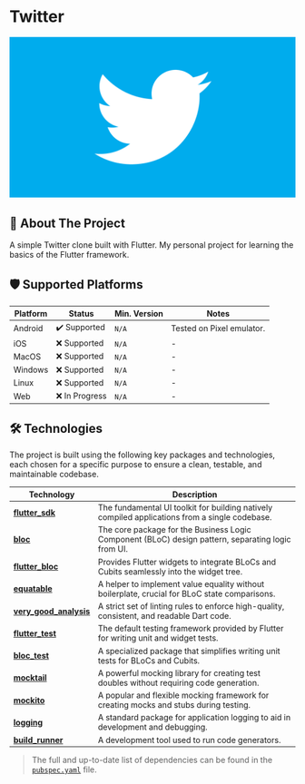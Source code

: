 # Twitter

![twitter](documentation/assets/images/background.png)
## 🎯 About The Project
A simple Twitter clone built with Flutter. My personal project for learning the basics of the Flutter framework.

## 🛡️ Supported Platforms

| Platform | Status | Min. Version | Notes |
|---|---|---|---|
| Android | ✔️ Supported | `N/A` | Tested on Pixel emulator. |
| iOS | ❌ Supported | `N/A` |  - |
| MacOS | ❌ Supported | `N/A` |  - |
| Windows | ❌ Supported | `N/A` |  - |
| Linux | ❌ Supported | `N/A` |  - |
| Web | ❌ In Progress | `N/A` | - |

## 🛠️ Technologies
The project is built using the following key packages and technologies, each chosen for a specific purpose to ensure a clean, testable, and maintainable codebase.

| Technology | Description |
|---|---|
| [**flutter_sdk**](https://flutter.dev) | The fundamental UI toolkit for building natively compiled applications from a single codebase. |
| [**bloc**](https://pub.dev/packages/bloc) | The core package for the Business Logic Component (BLoC) design pattern, separating logic from UI. |
| [**flutter_bloc**](https://pub.dev/packages/flutter_bloc) | Provides Flutter widgets to integrate BLoCs and Cubits seamlessly into the widget tree. |
| [**equatable**](https://pub.dev/packages/equatable) | A helper to implement value equality without boilerplate, crucial for BLoC state comparisons. |
| [**very_good_analysis**](https://pub.dev/packages/very_good_analysis) | A strict set of linting rules to enforce high-quality, consistent, and readable Dart code. |
| [**flutter_test**](https://api.flutter.dev/flutter/flutter_test/flutter_test-library.html) | The default testing framework provided by Flutter for writing unit and widget tests. |
| [**bloc_test**](https://pub.dev/packages/bloc_test) | A specialized package that simplifies writing unit tests for BLoCs and Cubits. |
| [**mocktail**](https://pub.dev/packages/mocktail) | A powerful mocking library for creating test doubles without requiring code generation. |
| [**mockito**](https://pub.dev/packages/mockito) | A popular and flexible mocking framework for creating mocks and stubs during testing. |
| [**logging**](https://pub.dev/packages/logging) | A standard package for application logging to aid in development and debugging. |
| [**build_runner**](https://pub.dev/packages/build_runner) | A development tool used to run code generators. |

> The full and up-to-date list of dependencies can be found in the [`pubspec.yaml`](./pubspec.yaml) file.

